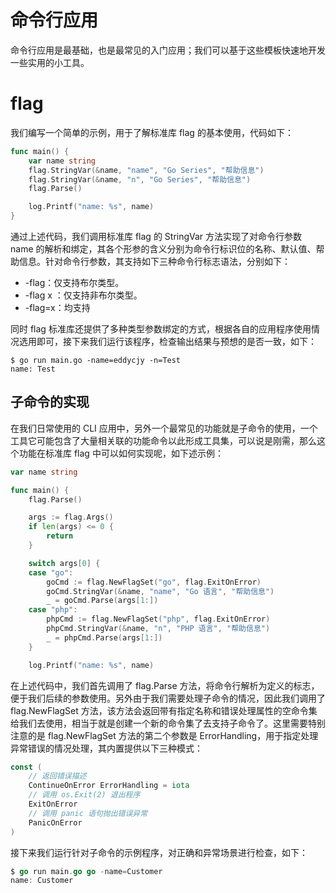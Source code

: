 # 命令行应用

命令行应用是最基础，也是最常见的入门应用；我们可以基于这些模板快速地开发一些实用的小工具。

# flag

我们编写一个简单的示例，用于了解标准库 flag 的基本使用，代码如下：

```go
func main() {
	var name string
	flag.StringVar(&name, "name", "Go Series", "帮助信息")
	flag.StringVar(&name, "n", "Go Series", "帮助信息")
	flag.Parse()

	log.Printf("name: %s", name)
}
```

通过上述代码，我们调用标准库 flag 的 StringVar 方法实现了对命令行参数 name 的解析和绑定，其各个形参的含义分别为命令行标识位的名称、默认值、帮助信息。针对命令行参数，其支持如下三种命令行标志语法，分别如下：

- -flag：仅支持布尔类型。
- -flag x ：仅支持非布尔类型。
- -flag=x：均支持

同时 flag 标准库还提供了多种类型参数绑定的方式，根据各自的应用程序使用情况选用即可，接下来我们运行该程序，检查输出结果与预想的是否一致，如下：

```shell
$ go run main.go -name=eddycjy -n=Test
name: Test
```

## 子命令的实现

在我们日常使用的 CLI 应用中，另外一个最常见的功能就是子命令的使用，一个工具它可能包含了大量相关联的功能命令以此形成工具集，可以说是刚需，那么这个功能在标准库 flag 中可以如何实现呢，如下述示例：

```go
var name string

func main() {
	flag.Parse()

	args := flag.Args()
	if len(args) <= 0 {
		return
	}

	switch args[0] {
	case "go":
		goCmd := flag.NewFlagSet("go", flag.ExitOnError)
		goCmd.StringVar(&name, "name", "Go 语言", "帮助信息")
		_ = goCmd.Parse(args[1:])
	case "php":
		phpCmd := flag.NewFlagSet("php", flag.ExitOnError)
		phpCmd.StringVar(&name, "n", "PHP 语言", "帮助信息")
		_ = phpCmd.Parse(args[1:])
	}

	log.Printf("name: %s", name)
```

在上述代码中，我们首先调用了 flag.Parse 方法，将命令行解析为定义的标志，便于我们后续的参数使用。另外由于我们需要处理子命令的情况，因此我们调用了 flag.NewFlagSet 方法，该方法会返回带有指定名称和错误处理属性的空命令集给我们去使用，相当于就是创建一个新的命令集了去支持子命令了。这里需要特别注意的是 flag.NewFlagSet 方法的第二个参数是 ErrorHandling，用于指定处理异常错误的情况处理，其内置提供以下三种模式：

```go
const (
	// 返回错误描述
	ContinueOnError ErrorHandling = iota
	// 调用 os.Exit(2) 退出程序
	ExitOnError
	// 调用 panic 语句抛出错误异常
	PanicOnError
)
```

接下来我们运行针对子命令的示例程序，对正确和异常场景进行检查，如下：

```go
$ go run main.go go -name=Customer
name: Customer
```
